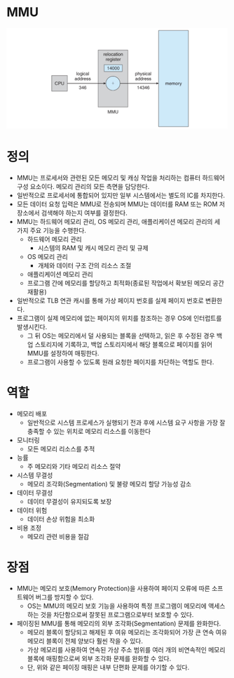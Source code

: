 # MMU

![Untitled](MMU%2022e852260c4a4feaae935ebb8d936fe6/Untitled.png)

# 정의

- MMU는 프로세서와 관련된 모든 메모리 및 캐싱 작업을 처리하는 컴퓨터 하드웨어 구성 요소이다. 메모리 관리의 모든 측면을 담당한다.
- 일반적으로 프로세서에 통합되어 있지만 일부 시스템에서는 별도의 IC를 차지한다.
- 모든 데이터 요청 입력은 MMU로 전송되며 MMU는 데이터를 RAM 또는 ROM 저장소에서 검색해야 하는지 여부를 결정한다.
- MMU는 하드웨어 메모리 관리, OS 메모리 관리, 애플리케이션 메모리 관리의 세 가지 주요 기능을 수행한다.
    - 하드웨어 메모리 관리
        - 시스템의 RAM 및 캐시 메모리 관리 및 규제
    - OS 메모리 관리
        - 개체와 데이터 구조 간의 리소스 조절
    - 애플리케이션 메모리 관리
    - 프로그램 간에 메모리를 할당하고 최적화(종료된 작업에서 확보된 메모리 공간 재활용)
- 일반적으로 TLB 연관 캐시를 통해 가상 페이지 번호를 실제 페이지 번호로 변환한다.
- 프로그램이 실제 메모리에 없는 페이지의 위치를 참조하는 경우 OS에 인터럽트를 발생시킨다.
    - 그 뒤 OS는 메모리에서 덜 사용되는 블록을 선택하고, 읽은 후 수정된 경우 백업 스토리지에 기록하고, 백업 스토리지에서 해당 블록으로 페이지를 읽어 MMU를 설정하여 매핑한다.
    - 프로그램이 사용할 수 있도록 원래 요청한 페이지를 차단하는 역할도 한다.

# 역할

- 메모리 배포
    - 일반적으로 시스템 프로세스가 실행되기 전과 후에 시스템 요구 사항을 가장 잘 충족할 수 있는 위치로 메모리 리소스를 이동한다
- 모니터링
    - 모든 메모리 리소스를 추적
- 능률
    - 주 메모리와 기타 메모리 리소스 절약
- 시스템 무결성
    - 메모리 조각화(Segmentation) 및 불량 메모리 할당 가능성 감소
- 데이터 무결성
    - 데이터 무결성이 유지되도록 보장
- 데이터 위험
    - 데이터 손상 위험을 최소화
- 비용 조정
    - 메모리 관련 비용을 절감

# 장점

- MMU는 메모리 보호(Memory Protection)을 사용하여 페이지 오류에 따른 소프트웨어 버그를 방지할 수 있다.
    - OS는 MMU의 메모리 보호 기능을 사용하여 특정 프로그램이 메모리에 액세스하는 것을 차단함으로써 잘못된 프로그램으로부터 보호할 수 있다.
- 페이징된 MMU를 통해 메모리의 외부 조각화(Segmentation) 문제를 완화한다.
    - 메모리 블록이 할당되고 해제된 후 여유 메모리는 조각화되어 가장 큰 연속 여유 메모리 블록이 전체 양보다 훨씬 작을 수 있다.
    - 가상 메모리를 사용하여 연속된 가상 주소 범위를 여러 개의 비연속적인 메모리 블록에 매핑함으로써 외부 조각화 문제를 완화할 수 있다.
    - 단, 위와 같은 페이징 매핑은 내부 단편화 문제를 야기할 수 있다.